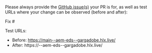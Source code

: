 Please always provide the [GitHub issue(s)](../issues) your PR is for, as well as test URLs where your change can be observed (before and after):

Fix #<gh-issue-id>

Test URLs:
- Before: https://main--aem-eds--gargadobe.hlx.live/
- After: https://<branch>--aem-eds--gargadobe.hlx.live/
